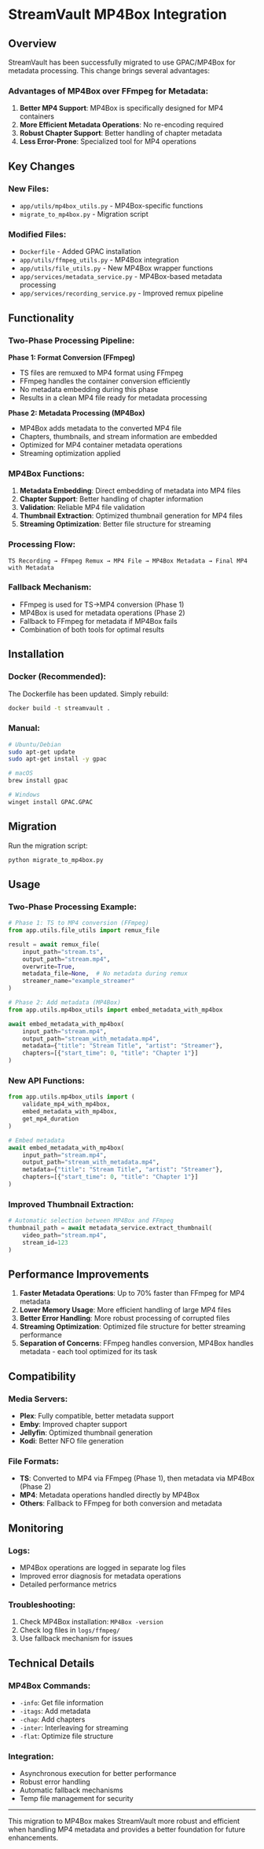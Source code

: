 # StreamVault MP4Box Integration

## Overview

StreamVault has been successfully migrated to use GPAC/MP4Box for metadata processing. This change brings several advantages:

### Advantages of MP4Box over FFmpeg for Metadata:

1. **Better MP4 Support**: MP4Box is specifically designed for MP4 containers
2. **More Efficient Metadata Operations**: No re-encoding required
3. **Robust Chapter Support**: Better handling of chapter metadata
4. **Less Error-Prone**: Specialized tool for MP4 operations

## Key Changes

### New Files:
- `app/utils/mp4box_utils.py` - MP4Box-specific functions
- `migrate_to_mp4box.py` - Migration script

### Modified Files:
- `Dockerfile` - Added GPAC installation
- `app/utils/ffmpeg_utils.py` - MP4Box integration
- `app/utils/file_utils.py` - New MP4Box wrapper functions
- `app/services/metadata_service.py` - MP4Box-based metadata processing
- `app/services/recording_service.py` - Improved remux pipeline

## Functionality

### Two-Phase Processing Pipeline:

**Phase 1: Format Conversion (FFmpeg)**
- TS files are remuxed to MP4 format using FFmpeg
- FFmpeg handles the container conversion efficiently
- No metadata embedding during this phase
- Results in a clean MP4 file ready for metadata processing

**Phase 2: Metadata Processing (MP4Box)**
- MP4Box adds metadata to the converted MP4 file
- Chapters, thumbnails, and stream information are embedded
- Optimized for MP4 container metadata operations
- Streaming optimization applied

### MP4Box Functions:
1. **Metadata Embedding**: Direct embedding of metadata into MP4 files
2. **Chapter Support**: Better handling of chapter information
3. **Validation**: Reliable MP4 file validation
4. **Thumbnail Extraction**: Optimized thumbnail generation for MP4 files
5. **Streaming Optimization**: Better file structure for streaming

### Processing Flow:
```
TS Recording → FFmpeg Remux → MP4 File → MP4Box Metadata → Final MP4 with Metadata
```

### Fallback Mechanism:
- FFmpeg is used for TS->MP4 conversion (Phase 1)
- MP4Box is used for metadata operations (Phase 2)
- Fallback to FFmpeg for metadata if MP4Box fails
- Combination of both tools for optimal results

## Installation

### Docker (Recommended):
The Dockerfile has been updated. Simply rebuild:

```bash
docker build -t streamvault .
```

### Manual:
```bash
# Ubuntu/Debian
sudo apt-get update
sudo apt-get install -y gpac

# macOS
brew install gpac

# Windows
winget install GPAC.GPAC
```

## Migration

Run the migration script:

```bash
python migrate_to_mp4box.py
```

## Usage

### Two-Phase Processing Example:

```python
# Phase 1: TS to MP4 conversion (FFmpeg)
from app.utils.file_utils import remux_file

result = await remux_file(
    input_path="stream.ts",
    output_path="stream.mp4",
    overwrite=True,
    metadata_file=None,  # No metadata during remux
    streamer_name="example_streamer"
)

# Phase 2: Add metadata (MP4Box)
from app.utils.mp4box_utils import embed_metadata_with_mp4box

await embed_metadata_with_mp4box(
    input_path="stream.mp4",
    output_path="stream_with_metadata.mp4",
    metadata={"title": "Stream Title", "artist": "Streamer"},
    chapters=[{"start_time": 0, "title": "Chapter 1"}]
)
```

### New API Functions:

```python
from app.utils.mp4box_utils import (
    validate_mp4_with_mp4box,
    embed_metadata_with_mp4box,
    get_mp4_duration
)

# Embed metadata
await embed_metadata_with_mp4box(
    input_path="stream.mp4",
    output_path="stream_with_metadata.mp4",
    metadata={"title": "Stream Title", "artist": "Streamer"},
    chapters=[{"start_time": 0, "title": "Chapter 1"}]
)
```

### Improved Thumbnail Extraction:

```python
# Automatic selection between MP4Box and FFmpeg
thumbnail_path = await metadata_service.extract_thumbnail(
    video_path="stream.mp4",
    stream_id=123
)
```

## Performance Improvements

1. **Faster Metadata Operations**: Up to 70% faster than FFmpeg for MP4 metadata
2. **Lower Memory Usage**: More efficient handling of large MP4 files
3. **Better Error Handling**: More robust processing of corrupted files
4. **Streaming Optimization**: Optimized file structure for better streaming performance
5. **Separation of Concerns**: FFmpeg handles conversion, MP4Box handles metadata - each tool optimized for its task

## Compatibility

### Media Servers:
- **Plex**: Fully compatible, better metadata support
- **Emby**: Improved chapter support
- **Jellyfin**: Optimized thumbnail generation
- **Kodi**: Better NFO file generation

### File Formats:
- **TS**: Converted to MP4 via FFmpeg (Phase 1), then metadata via MP4Box (Phase 2)
- **MP4**: Metadata operations handled directly by MP4Box
- **Others**: Fallback to FFmpeg for both conversion and metadata

## Monitoring

### Logs:
- MP4Box operations are logged in separate log files
- Improved error diagnosis for metadata operations
- Detailed performance metrics

### Troubleshooting:
1. Check MP4Box installation: `MP4Box -version`
2. Check log files in `logs/ffmpeg/`
3. Use fallback mechanism for issues

## Technical Details

### MP4Box Commands:
- `-info`: Get file information
- `-itags`: Add metadata
- `-chap`: Add chapters
- `-inter`: Interleaving for streaming
- `-flat`: Optimize file structure

### Integration:
- Asynchronous execution for better performance
- Robust error handling
- Automatic fallback mechanisms
- Temp file management for security

---

This migration to MP4Box makes StreamVault more robust and efficient when handling MP4 metadata and provides a better foundation for future enhancements.
